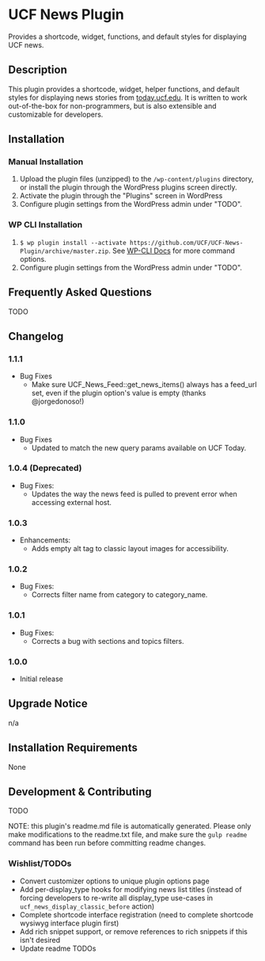# UCF News Plugin #

Provides a shortcode, widget, functions, and default styles for displaying UCF news.


## Description ##

This plugin provides a shortcode, widget, helper functions, and default styles for displaying news stories from [today.ucf.edu](https://today.ucf.edu).  It is written to work out-of-the-box for non-programmers, but is also extensible and customizable for developers.


## Installation ##

### Manual Installation ###
1. Upload the plugin files (unzipped) to the `/wp-content/plugins` directory, or install the plugin through the WordPress plugins screen directly.
2. Activate the plugin through the "Plugins" screen in WordPress
3. Configure plugin settings from the WordPress admin under "TODO".

### WP CLI Installation ###
1. `$ wp plugin install --activate https://github.com/UCF/UCF-News-Plugin/archive/master.zip`.  See [WP-CLI Docs](http://wp-cli.org/commands/plugin/install/) for more command options.
2. Configure plugin settings from the WordPress admin under "TODO".


## Frequently Asked Questions ##

TODO



## Changelog ##

### 1.1.1 ###

* Bug Fixes
    * Make sure UCF_News_Feed::get_news_items() always has a feed_url set, even if the plugin option's value is empty (thanks @jorgedonoso!)

### 1.1.0 ###

* Bug Fixes
    * Updated to match the new query params available on UCF Today.

### 1.0.4 (Deprecated) ###

* Bug Fixes:
  * Updates the way the news feed is pulled to prevent error when accessing external host.

### 1.0.3 ###

* Enhancements:
  * Adds empty alt tag to classic layout images for accessibility.

### 1.0.2 ###

* Bug Fixes:
  * Corrects filter name from category to category_name.

### 1.0.1 ###

* Bug Fixes:
  * Corrects a bug with sections and topics filters.

### 1.0.0 ###
* Initial release


## Upgrade Notice ##

n/a


## Installation Requirements ##

None


## Development & Contributing ##

TODO

NOTE: this plugin's readme.md file is automatically generated.  Please only make modifications to the readme.txt file, and make sure the `gulp readme` command has been run before committing readme changes.

### Wishlist/TODOs ###
* Convert customizer options to unique plugin options page
* Add per-display_type hooks for modifying news list titles (instead of forcing developers to re-write all display_type use-cases in `ucf_news_display_classic_before` action)
* Complete shortcode interface registration (need to complete shortcode wysiwyg interface plugin first)
* Add rich snippet support, or remove references to rich snippets if this isn't desired
* Update readme TODOs
